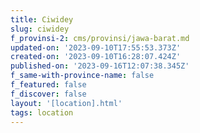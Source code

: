 ```yaml
---
title: Ciwidey
slug: ciwidey
f_provinsi-2: cms/provinsi/jawa-barat.md
updated-on: '2023-09-10T17:55:53.373Z'
created-on: '2023-09-10T16:28:07.424Z'
published-on: '2023-09-16T12:07:38.345Z'
f_same-with-province-name: false
f_featured: false
f_discover: false
layout: '[location].html'
tags: location
---
```



